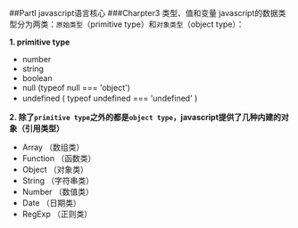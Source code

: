 ##PartI javascript语言核心
###Charpter3 类型、值和变量
javascript的数据类型分为两类：`原始类型`（primitive type）和`对象类型`（object type）：　

**1.  primitive type**
   * number
   * string
   * boolean
   * null      (typeof null === 'object')
   * undefined ( typeof undefined === 'undefined' )　

**2.  除了`primitive type`之外的都是`object type`，javascript提供了几种内建的对象（引用类型）** 　

  * Array      （数组类）
  * Function   （函数类）
  * Object     （对象类）
  * String     （字符串类）
  * Number     （数值类）
  * Date       （日期类）
  * RegExp     （正则类）
